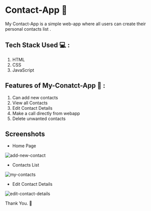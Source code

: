 # Contact-App 📝
My Contact-App is a simple web-app where all users can create their personal contacts list . 

## Tech Stack Used 💻 :

1. HTML
2. CSS
3. JavaScript

## Features of My-Conatct-App 👀 :
1. Can add new contacts 
2. View all Contacts
3. Edit Contact Details
4. Make a call directly from webapp
5. Delete unwanted contacts

## Screenshots

- Home Page

![add-new-contact](https://user-images.githubusercontent.com/56017536/138587213-056b5e03-3ee6-4eac-9d87-4a30e41f6e50.png)

- Contacts List

![my-contacts](https://user-images.githubusercontent.com/56017536/138587236-72e9ad48-8e02-42be-9302-87fda2c2d2dd.png)

- Edit Contact Details 

![edit-contact-details](https://user-images.githubusercontent.com/56017536/138587249-43fd5cef-259a-429c-a98b-63fd7fab7f14.png)

Thank You. 🌸
